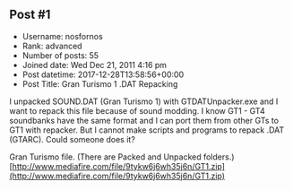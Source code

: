 ## Post #1
- Username: nosfornos
- Rank: advanced
- Number of posts: 55
- Joined date: Wed Dec 21, 2011 4:16 pm
- Post datetime: 2017-12-28T13:58:56+00:00
- Post Title: Gran Turismo 1 .DAT Repacking

I unpacked SOUND.DAT (Gran Turismo 1) with GTDATUnpacker.exe and I want to repack this file because of sound modding.
I know GT1 - GT4 soundbanks have the same format and I can port them from other GTs to GT1 with repacker.
But I cannot make scripts and programs to repack .DAT (GTARC).
Could someone does it?

Gran Turismo file.
(There are Packed and Unpacked folders.)
[http://www.mediafire.com/file/9tykw6j6wh35j6n/GT1.zip](http://www.mediafire.com/file/9tykw6j6wh35j6n/GT1.zip)
